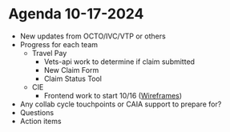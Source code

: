 # Agenda 10-17-2024

- New updates from OCTO/IVC/VTP or others
- Progress for each team
  - Travel Pay
    - Vets-api work to determine if claim submitted
    - New Claim Form
    - Claim Status Tool   
  - CIE 
    - Frontend work to start 10/16 ([Wireframes](https://www.figma.com/design/RzugGEmu4drhCSHTyQ6hjl/Simple-mileage-only-travel-pay-claim-submission?node-id=2135-3&t=EB4SQXyZ7hTp0tFj-0))
- Any collab cycle touchpoints or CAIA support to prepare for? 
- Questions
- Action items
  


